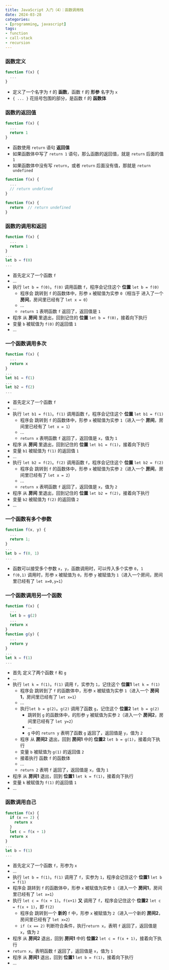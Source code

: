 ```yaml
---
title: JavaScript 入门（4）：函数调用栈
date: 2024-03-28
categories:
- [programming, javascript]
tags: 
- function
- call-stack
- recursion
---
```


### 函数定义

```javascript
function f(x) {
  ...
}
```

- 定义了一个名字为 `f` 的 **函数**，函数 `f` 的 **形参** 名字为 `x`
- `{ ... }` 花括号包围的部分，是函数 `f` 的 **函数体**

### 函数的返回值

```javascript
function f(x) {
  ...
  return 1
}
```

- 函数使用 `return` 语句 **返回值**
- 如果函数体中写了 `return 1` 语句，那么函数的返回值，就是 `return` 后面的值 `1`
- 如果函数体中没有写 `return`，或者 `return` 后面没有值，那就是 `return undefined`

```javascript
function f(x) {
  ...
  // return undefined
}
```

```javascript
function f(x) {
  return  // return undefined
}
```

### 函数的调用和返回

```javascript
function f(x) {
  ...
  return 1
}
...
let b = f(0)
...
```

- 首先定义了一个函数 `f`
- ...
- 执行 `let b = f(0)`。`f(0)` 调用函数 `f`，程序会记住这个 **位置** `let b = f(0)`
  - 程序会 跳转到 `f` 的函数体中，形参 `x` 被赋值为实参 `0`（相当于 进入了一个 **房间**，房间里已经有了 `let x = 0`）
  - ...
  - `return 1` 表明函数 `f` 返回了，返回值是 `1`
- 程序 从 **房间** 里退出，回到记住的 **位置** `let b = f(0)`，接着向下执行
- 变量 `b` 被赋值为 `f(0)` 的返回值 `1`
- ...

### 一个函数调用多次

```javascript
function f(x) {
  ...
  return x
}
...
let b1 = f(1)
...
let b2 = f(2)
...
```

- 首先定义了一个函数 `f`
- ...
- 执行 `let b1 = f(1)`。`f(1)` 调用函数 `f`，程序会记住这个 **位置** `let b1 = f(1)`
  - 程序会 跳转到 `f` 的函数体中，形参 `x` 被赋值为实参 `1`（进入一个 **房间**，房间里已经有了 `let x = 1`）
  - ...
  - `return x` 表明函数 `f` 返回了，返回值是 `x`，值为 `1`
- 程序 从 **房间** 里退出，回到记住的 **位置** `let b1 = f(1)`，接着向下执行
- 变量 `b1` 被赋值为 `f(1)` 的返回值 `1`
- ...
- 执行 `let b2 = f(2)`。`f(2)` 调用函数 `f`，程序会记住这个 **位置** `let b2 = f(2)`
  - 程序会 跳转到 `f` 的函数体中，形参 `x` 被赋值为实参 `2`（进入一个 **房间**，房间里已经有了 `let x = 2`）
  - ...
  - `return x` 表明函数 `f` 返回了，返回值是 `x`，值为 `2`
- 程序 从 **房间** 里退出，回到记住的 **位置** `let b2 = f(2)`，接着向下执行
- 变量 `b2` 被赋值为 `f(2)` 的返回值 `2`
- ...

### 一个函数有多个参数

```javascript
function f(x, y) {
  ...
  return 1;
}
...
let b = f(0, 1)
...
```

- 函数可以接受多个参数 `x`，`y`，函数调用时，可以传入多个实参 `0`，`1`
- `f(0,1)` 调用时，形参 `x` 被赋值为 `0`，形参 `y` 被赋值为 `1`（进入一个房间，房间里已经有了 `let x=0,y=1`）

### 一个函数调用另一个函数

```javascript
function f(x) {
  ...
  let b = g(2)
  ...
  return x
}
function g(y) {
  ...
  return y
}
...
let k = f(1)
...
```

- 首先 定义了两个函数 `f` 和 `g`
- ...
- 执行 `let k = f(1)`。`f(1)` 调用 `f`，实参为 `1`，记住这个 **位置1** `let k = f(1)`
  - 程序会 跳转到了 `f` 的函数体中，形参 `x` 被赋值为实参 `1`（进入一个 **房间1**，房间里已经有了 `let x=1`）
  - ...
  - 执行`let b = g(2)`。`g(2)` 调用了函数 `g`，记住这个 **位置2** `let b = g(2)`
    - 跳转到 `g` 的函数体中，的形参 `y` 被赋值为实参 `2`（进入一个 **房间2**，房间里已经有了 `let y=2`）
    - ...
    - `g` 中的 `return y` 表明了函数 `g` 返回了，返回值是 `y`，值为 `2`
  - 程序 从 **房间2** 退出，回到 **房间1** 中的 **位置2** `let b = g(1)`，接着向下执行
  - 变量 `b` 被赋值为 `g(1)` 的返回值 `2`
  - 接着执行 函数 `f` 的函数体
  - ...
  - `return 2` 表明 `f` 返回了，返回值是 `x`，值为 `1`
- 程序 从 **房间1** 退出，回到 **位置1** `let k = f(1)`，接着向下执行
- 变量 `k` 被赋值为 `f(1)` 的返回值 `1`
- ...

### 函数调用自己

```javascript
function f(x) {
  if (x == 2) {
    return x
  }
  let c = f(x + 1)
  return x
}
...
let b = f(1)
...
```

- 首先定义了一个函数 `f`，形参为 `x`
- ...
-  执行 `let b = f(1)`。`f(1)` 调用了 `f`，实参为 `1`，程序会记住这个 **位置1** `let b = f(1)`
  - 程序会 跳转到 `f` 的函数体中，形参 `x` 被赋值为实参 `1`（进入一个 **房间1**，房间里已经有了 `let x=1`）
  - 执行 `let c = f(x + 1)`。`f(x+1)` **又** 调用了 `f`，程序会记住这个 **位置2** `let c = f(x + 1)`，即 `f(2)`
    - 程序会 跳转到一个 **新的** `f` 中，形参 `x` 被赋值为 `2`（进入一个新的 **房间2**，房间里已经有了 `let x=2`）
    - `if (x == 2)` 判断符合条件，执行`return x`，表明 `f` 返回了，返回值是 `x`，值为 `2`
  - 程序 从 **房间2** 退出，回到 **房间1** 中的 **位置2** `let c = f(x + 1)`，接着向下执行
  - `return x`，表明函数 `f` 返回了，返回值是 `x`，值为 `1`
- 程序 从 **房间1** 退出，回到 **位置1** `let b = f(1)`，接着向下执行
- ...
